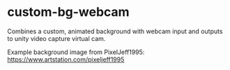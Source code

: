 # custom-bg-webcam
Combines a custom, animated background with webcam input and outputs to unity video capture virtual cam.

Example background image from PixelJeff1995: https://www.artstation.com/pixeljeff1995